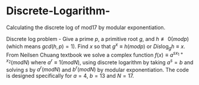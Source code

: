 # Discrete-Logarithm-
Calculating the discrete log of mod17 by modular exponentiation.

Discrete log problem - Give a prime $p$, a primitive root $g$, and 
$h \not\equiv 0(modp)$ (which means $gcd(h,p)=1)$.
Find $x$ so that $g^x \equiv h(modp)$ or $Dis\log_{g}h \equiv x$. From Neilsen Chuang 
textbook we solve a complex function $f(x) \equiv a^{sx_{1} + x_{2}}(modN)$ where 
$a^{r} \equiv 1(modN)$, using discrete logarithm by taking $a^{s} = b$ 
and solving $s$ by $a^{r}(modN)$ and $b^{r}(modN)$ by modular exponentiation. 
The code is designed specifically for $a=4$, $b=13$ and $N=17$.

